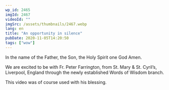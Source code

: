 ```yaml
---
wp_id: 2465
imgId: 2467
videoId: ""
imgSrc: /assets/thumbnails/2467.webp
lang: en
title: "An opportunity in silence"
pubDate: 2020-11-05T14:20:50
tags: ["wow"]
---
```


<!-- page: 6 -->

<p>In the name of the Father, the Son, the Holy Spirit one God Amen.</p>
<p>We are excited to be with Fr. Peter Farrington, from St. Mary &amp; St. Cyril&#8217;s, Liverpool, England through the newly established Words of Wisdom branch.</p>
<p>This video was of course used with his blessing.</p>
<p>&nbsp;</p>
